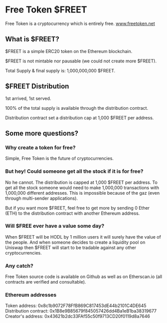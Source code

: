 # Free Token $FREET
Free Token is a cryptocurrency which is entirely free.
www.freetoken.net


## What is $FREET?
$FREET is a simple ERC20 token on the Ethereum blockchain.

$FREET is not mintable nor pausable (we could not create more $FREET).

Total Supply & final supply is: 1,000,000,000 $FREET.

## $FREET Distribution
1st arrived, 1st served.

100% of the total supply is available through the distribution contract.

Distribution contract set a distribution cap at 1,000 $FREET per address.

## Some more questions?

### Why create a token for free?
Simple, Free Token is the future of cryptocurrencies.

### But hey! Could someone get all the stock if it is for free?
No he cannot. The distribution is capped at 1,000 $FREET per address. To get all the stock someone would need to make 1,000,000 transactions with 1,000,000 different addresses. This is impossible because of the gaz (even through multi-sender applications).

But if you want more $FREET, feel free to get more by sending 0 Ether (ETH) to the distribution contract with another Ethereum address.

### Will $FREE ever have a value some day?
When $FREET will be HODL by 1 million users it will surely have the value of the people.
And when someone decides to create a liquidity pool on Uniswap then $FREET will start to be tradable against any other cryptocurrencies. 

### Any catch?
Free Token source code is available on Github  as well as on Etherscan.io  (all contracts are verified and consultable).

### Ethereum addresses

Token address: 0x8c1b9072F78FfB869C817453dE44b2101C4DE645 
Distribution contract: 0x1B8e9B85679f845057426dd4Ba1eB1ba38319677 
Creator's address: 0x43621b2dc33FAf55c50f9713CD20f0119d8a7646 
